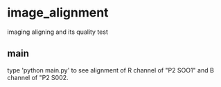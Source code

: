 # image_alignment
imaging aligning and its quality test

## main 
type 'python main.py' to see alignment of R channel of "P2 SOO1" and B channel of "P2 S002.


